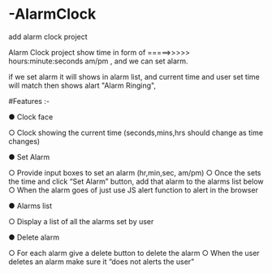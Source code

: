 # -AlarmClock
add alarm clock project

Alarm Clock project show time in form of   =====>>>>>   hours:minute:seconds am/pm , 
and we can set alarm. 

if we set alarm it will shows in alarm list, 
and current time and user set time will match then shows alart "Alarm Ringing",


#Features :-

● Clock face

  ○ Clock showing the current time (seconds,mins,hrs should change as time
    changes)
    
● Set Alarm

  ○ Provide input boxes to set an alarm (hr,min,sec, am/pm)
  ○ Once the sets the time and click “Set Alarm” button, add that alarm to the alarms
    list below
  ○ When the alarm goes of just use JS alert function to alert in the browser
  
● Alarms list

  ○ Display a list of all the alarms set by user
  
● Delete alarm

  ○ For each alarm give a delete button to delete the alarm
  ○ When the user deletes an alarm make sure it “does not alerts the user”

